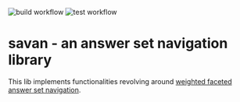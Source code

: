 ![build workflow](https://github.com/drwadu/savan/actions/workflows/build.yml/badge.svg)
![test workflow](https://github.com/drwadu/savan/actions/workflows/test.yml/badge.svg)
# savan - an answer set navigation library
This lib implements functionalities revolving around [weighted faceted answer
set navigation](https://doi.org/10.1609/aaai.v36i5.20506). 
